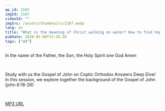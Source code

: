 ```yaml
---
wp_id: 2165
imgId: 2167
videoId: ""
imgSrc: /assets/thumbnails/2167.webp
lang: en
title: "What is the meaning of Christ walking on water? How to find hope in Christ? by Fr. Gabriel Wissa"
pubDate: 2020-05-08T15:26:20
tags: ["dd"]
---
```


<!-- page: 6 -->

<p>In the name of the Father, the Son, the Holy Spirit one God Amen</p>
<p>&nbsp;</p>
<p>Study with us the Gospel of John on Coptic Orthodox Answers Deep Dive! In this session, we explore together the background of the Gospel of John (john 6:16-26)</p>
<p>&nbsp;</p>
<p><a href="https://drive.google.com/open?id=1nXGNIcS3RaXXbO_7XlxjFRHTpfglB0h9">MP3 URL</a></p>
